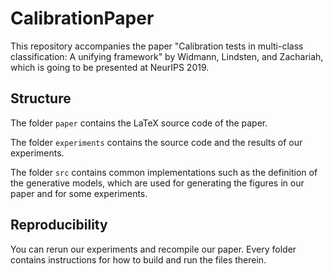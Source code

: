 # CalibrationPaper

This repository accompanies the paper "Calibration tests in multi-class
classification: A unifying framework" by Widmann, Lindsten, and Zachariah,
which is going to be presented at NeurIPS 2019.

## Structure

The folder `paper` contains the LaTeX source code of the paper.

The folder `experiments` contains the source code and the results of our
experiments.

The folder `src` contains common implementations such as the definition of the
generative models, which are used for generating the figures in our paper and
for some experiments.

## Reproducibility

You can rerun our experiments and recompile our paper. Every folder contains
instructions for how to build and run the files therein.
